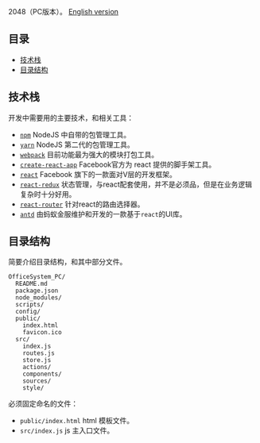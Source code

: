 2048（PC版本）。
[English version](https://github.com/minhLake/2048/blob/master/README-EN.md)

## 目录

- [技术栈](#技术栈)
- [目录结构](#目录结构)

## 技术栈

开发中需要用的主要技术，和相关工具：

* [`npm`](https://www.npmjs.com/) NodeJS 中自带的包管理工具。
* [`yarn`](https://yarnpkg.com/lang/en/) NodeJS 第二代的包管理工具。
* [`webpack`](https://github.com/webpack/webpack) 目前功能最为强大的模块打包工具。
* [`create-react-app`](https://github.com/facebookincubator/create-react-app) Facebook官方为 react 提供的脚手架工具。
* [`react`](https://github.com/facebook/react) Facebook 旗下的一款面对V层的开发框架。
* [`react-redux`](https://github.com/reactjs/react-redux) 状态管理，与react配套使用，并不是必须品，但是在业务逻辑复杂时十分好用。
* [`react-router`](https://github.com/ReactTraining/react-router) 针对react的路由选择器。
* [`antd`](https://ant.design/index-cn) 由蚂蚁金服维护和开发的一款基于`react`的UI库。

## 目录结构

简要介绍目录结构，和其中部分文件。

```
OfficeSystem_PC/
  README.md
  package.json
  node_modules/
  scripts/
  config/
  public/
    index.html
    favicon.ico
  src/
    index.js
    routes.js
    store.js
    actions/
    components/
    sources/
    style/

```

必须固定命名的文件：

* `public/index.html` html 模板文件。
* `src/index.js` js 主入口文件。